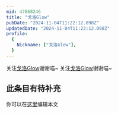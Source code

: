 ```yaml
---
mid: 47868246
title: "戈洛Glow"
pubDate: "2024-11-04T11:22:12.098Z"
updatedDate: "2024-11-04T11:22:12.098Z"
profile:
  {
    Nickname: ["戈洛Glow"],
  }
---
```


关注[戈洛Glow](https://space.bilibili.com/47868246)谢谢喵~ 关注[戈洛Glow](https://space.bilibili.com/47868246)谢谢喵~

## 此条目有待补充
你可以在[这里](https://github.com/Yuhanawa/VTuber.ICU-Content/edit/master/v/戈洛Glow/index.md)编辑本文
